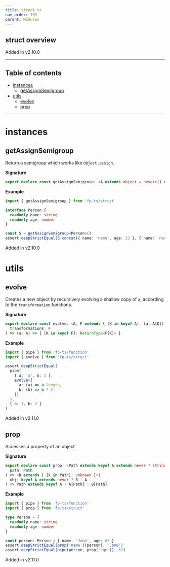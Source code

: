 ```yaml
---
title: struct.ts
nav_order: 103
parent: Modules
---
```


## struct overview

Added in v2.10.0

---

<h2 class="text-delta">Table of contents</h2>

- [instances](#instances)
  - [getAssignSemigroup](#getassignsemigroup)
- [utils](#utils)
  - [evolve](#evolve)
  - [prop](#prop)

---

# instances

## getAssignSemigroup

Return a semigroup which works like `Object.assign`.

**Signature**

```ts
export declare const getAssignSemigroup: <A extends object = never>() => Semigroup<A>
```

**Example**

```ts
import { getAssignSemigroup } from 'fp-ts/struct'

interface Person {
  readonly name: string
  readonly age: number
}

const S = getAssignSemigroup<Person>()
assert.deepStrictEqual(S.concat({ name: 'name', age: 23 }, { name: 'name', age: 24 }), { name: 'name', age: 24 })
```

Added in v2.10.0

# utils

## evolve

Creates a new object by recursively evolving a shallow copy of `a`, according to the `transformation` functions.

**Signature**

```ts
export declare const evolve: <A, F extends { [K in keyof A]: (a: A[K]) => unknown }>(
  transformations: F
) => (a: A) => { [K in keyof F]: ReturnType<F[K]> }
```

**Example**

```ts
import { pipe } from 'fp-ts/function'
import { evolve } from 'fp-ts/struct'

assert.deepStrictEqual(
  pipe(
    { a: 'a', b: 1 },
    evolve({
      a: (a) => a.length,
      b: (b) => b * 2,
    })
  ),
  { a: 1, b: 2 }
)
```

Added in v2.11.0

## prop

Accesses a property of an object

**Signature**

```ts
export declare const prop: <Path extends keyof A extends never ? string : keyof A, A>(
  path: Path
) => <B extends { [k in Path]: unknown }>(
  obj: keyof A extends never ? B : A
) => Path extends keyof A ? A[Path] : B[Path]
```

**Example**

```ts
import { pipe } from 'fp-ts/function'
import { prop } from 'fp-ts/struct'

type Person = {
  readonly name: string
  readonly age: number
}

const person: Person = { name: 'Jane', age: 62 }
assert.deepStrictEqual(prop('name')(person), 'Jane')
assert.deepStrictEqual(pipe(person, prop('age')), 62)
```

Added in v2.11.0
